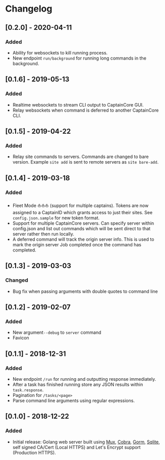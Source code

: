 # Changelog

## [0.2.0] - 2020-04-11
### Added
- Ability for websockets to kill running process.
- New endpoint `run/background` for running long commands in the background.

## [0.1.6] - 2019-05-13
### Added
- Realtime websockets to stream CLI output to CaptainCore GUI.
- Relay websockets when command is deferred to another CaptainCore CLI.

## [0.1.5] - 2019-04-22
### Added
- Relay site commands to servers. Commands are changed to bare version. Example `site add` is sent to remote servers as `site bare-add`.

## [0.1.4] - 2019-03-18
### Added
- Fleet Mode  ⛵⛵⛵ (support for multiple captains). Tokens are now assigned to a CaptainID which grants access to just their sites. See `config.json.sample` for new token format.
- Support for multiple CaptainCore servers. Can specify server within config.json and list out commands which will be sent direct to that server rather then run locally.
- A deferred command will track the origin server info. This is used to mark the origin server Job completed once the command has completed. 

## [0.1.3] - 2019-03-03
### Changed
- Bug fix when passing arguments with double quotes to command line

## [0.1.2] - 2019-02-07
### Added
- New argument`--debug` to `server` command
- Favicon

## [0.1.1] - 2018-12-31
### Added
- New endpoint `/run` for running and outputting response immediately.
- After a task has finished running store any JSON results within `task.response`.
- Pagination for `/tasks/<page>`
- Parse command line arguments using regular expressions.

## [0.1.0] - 2018-12-22
### Added
- Initial release: Golang web server built using [Mux](https://github.com/gorilla/mux), [Cobra](https://github.com/spf13/cobra), [Gorm](http://gorm.io/), [Sqlite](https://www.sqlite.org), self signed CA/Cert (Local HTTPS) and Let's Encrypt support (Production HTTPS).